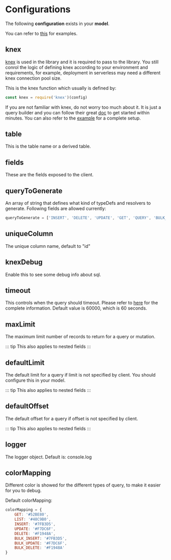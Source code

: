 # Configurations

The following **configuration** exists in your **model**.

You can refer to [this](https://github.com/charlie0077/graphql-server-crud/blob/master/example/models) for examples.

## knex
[knex](http://knexjs.org/#Installation-node/) is used in the library and it is required to pass to the library. You still conrol the logic of defining knex according to your environment and requirements, for example, deployment in serverless may need a different knex connection pool size. 

This is the knex function which usually is defined by:
```js 
const knex = require('knex')(config)
```

If you are not familiar with knex, do not worry too much about it. It is just a query builder and you can follow their great [doc](http://knexjs.org/#Installation-node) to get started within minutes. You can also refer to the [example]([this](https://github.com/charlie0077/graphql-server-crud/blob/master/example)) for a complete setup.

## table
This is the table name or a derived table.

## fields
These are the fields exposed to the client.

## queryToGenerate
An array of string that defines what kind of typeDefs and resolvers to generate.
Following fields are allowed currently:
```js
queryToGenerate = ['INSERT', 'DELETE', 'UPDATE', 'GET', 'QUERY', 'BULK_INSERT', 'BULK_UPDATE', 'BULK_DELETE']
```

## uniqueColumn
The unique column name, default to "id"

## knexDebug
Enable this to see some debug info about sql.

## timeout
This controls when the query should timeout. Please refer to [here](http://knexjs.org/#Builder-timeout) for the complete information.
Default value is 60000, which is 60 seconds.

## maxLimit
The maximum limit number of records to return for a query or mutation.

::: tip
This also applies to nested fields
:::

## defaultLimit
The default limit for a query if limit is not specified by client.
You should configure this in your model.

::: tip
This also applies to nested fields
:::

## defaultOffset
The default offset for a query if offset is not specified by client.

::: tip
This also applies to nested fields
:::

## logger
The logger object. Default is: console.log

## colorMapping
Different color is showed for the different types of query, to make it easier for you to debug.

Default colorMapping:
```js
colorMapping = {
    GET: '#52BE80',
    LIST: '#48C9B0',
    INSERT: '#7FB3D5',
    UPDATE: '#F7DC6F',
    DELETE: '#F1948A',
    BULK_INSERT: '#7FB3D5',
    BULK_UPDATE: '#F7DC6F',
    BULK_DELETE: '#F1948A'
}
```
